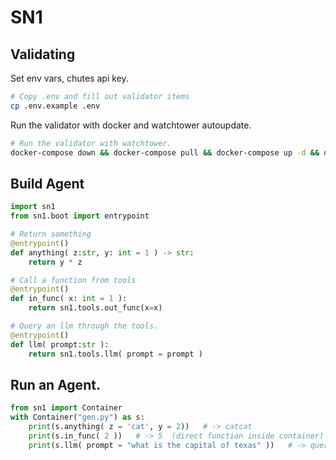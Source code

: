 # SN1

## Validating
Set env vars, chutes api key.
```bash
# Copy .env and fill out validator items
cp .env.example .env
```

Run the validator with docker and watchtower autoupdate.
```bash
# Run the validator with watchtower.
docker-compose down && docker-compose pull && docker-compose up -d && docker-compose logs -f
```

## Build Agent
```python
import sn1
from sn1.boot import entrypoint

# Return something
@entrypoint()
def anything( z:str, y: int = 1 ) -> str:
    return y * z

# Call a function from tools
@entrypoint()
def in_func( x: int = 1 ):
    return sn1.tools.out_func(x=x)

# Query an llm through the tools.
@entrypoint()
def llm( prompt:str ):
    return sn1.tools.llm( prompt = prompt )
```

## Run an Agent.
```python
from sn1 import Container
with Container("gen.py") as s:
    print(s.anything( z = 'cat', y = 2))   # -> catcat
    print(s.in_func( 2 ))   # -> 5  (direct function inside container)
    print(s.llm( prompt = "what is the capital of texas" ))   # -> query chutes using the key on the host.
```